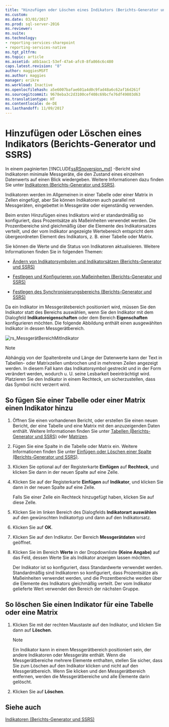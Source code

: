 ```yaml
---
title: "Hinzufügen oder Löschen eines Indikators (Berichts-Generator und SSRS) | Microsoft-Dokumentation"
ms.custom: 
ms.date: 03/01/2017
ms.prod: sql-server-2016
ms.reviewer: 
ms.suite: 
ms.technology:
- reporting-services-sharepoint
- reporting-services-native
ms.tgt_pltfrm: 
ms.topic: article
ms.assetid: a8b1aac1-53ef-47a4-afc0-8fa866c6c480
caps.latest.revision: "8"
author: maggiesMSFT
ms.author: maggies
manager: erikre
ms.workload: Inactive
ms.openlocfilehash: a5e6007bafae601a4d0c9fad48a6c62af16d261f
ms.sourcegitcommit: 9678eba3c2d3100cef408c69bcfe76df49803d63
ms.translationtype: HT
ms.contentlocale: de-DE
ms.lasthandoff: 11/09/2017
---
```

# <a name="add-or-delete-an-indicator-report-builder-and-ssrs"></a>Hinzufügen oder Löschen eines Indikators (Berichts-Generator und SSRS)
  In einem paginierten [!INCLUDE[ssRSnoversion_md](../../includes/ssrsnoversion-md.md)] -Bericht sind Indikatoren minimale Messgeräte, die den Zustand eines einzelnen Datenwerts auf einen Blick wiedergeben. Weitere Informationen dazu finden Sie unter [Indikatoren &#40;Berichts-Generator und SSRS&#41;](../../reporting-services/report-design/indicators-report-builder-and-ssrs.md).  
  
 Indikatoren werden im Allgemeinen in einer Tabelle oder einer Matrix in Zellen eingefügt, aber Sie können Indikatoren auch parallel mit Messgeräten, eingebettet in Messgeräte oder eigenständig verwenden.  
  
 Beim ersten Hinzufügen eines Indikators wird er standardmäßig so konfiguriert, dass Prozentsätze als Maßeinheiten verwendet werden. Die Prozentbereiche sind gleichmäßig über die Elemente des Indikatorsatzes verteilt, und der vom Indikator angezeigte Wertebereich entspricht dem übergeordneten Element des Indikators, z. B. einer Tabelle oder Matrix.  
  
 Sie können die Werte und die Status von Indikatoren aktualisieren. Weitere Informationen finden Sie in folgenden Themen:  
  
-   [Ändern von Indikatorsymbolen und Indikatorsätzen &#40;Berichts-Generator und SSRS&#41;](../../reporting-services/report-design/change-indicator-icons-and-indicator-sets-report-builder-and-ssrs.md)  
  
-   [Festlegen und Konfigurieren von Maßeinheiten &#40;Berichts-Generator und SSRS&#41;](../../reporting-services/report-design/set-and-configure-measurement-units-report-builder-and-ssrs.md)  
  
-   [Festlegen des Synchronisierungsbereichs &#40;Berichts-Generator und SSRS&#41;](../../reporting-services/report-design/set-synchronization-scope-report-builder-and-ssrs.md)  
  
 Da ein Indikator im Messgerätebereich positioniert wird, müssen Sie den Indikator statt des Bereichs auswählen, wenn Sie den Indikator mit dem Dialogfeld **Indikatoreigenschaften** oder dem Bereich **Eigenschaften** konfigurieren möchten. Die folgende Abbildung enthält einen ausgewählten Indikator in dessen Messgerätbereich.  
  
 ![rs_MessgerätBereichMitIndikator](../../reporting-services/report-design/media/rs-gaugepanelwithindicator.gif "rs_GaugePanelWithIndicator")  
  
> [!NOTE]  
>  Abhängig von der Spaltenbreite und Länge der Datenwerte kann der Text in Tabellen- oder Matrixzellen umbrochen und in mehreren Zeilen angezeigt werden. In diesem Fall kann das Indikatorsymbol gestreckt und in der Form verändert werden, wodurch u. U. seine Lesbarkeit beeinträchtigt wird. Platzieren Sie den Indikator in einem Rechteck, um sicherzustellen, dass das Symbol nicht verzerrt wird.  
  
## <a name="to-add-an-indicator-to-a-table-or-matrix"></a>So fügen Sie einer Tabelle oder einer Matrix einen Indikator hinzu  
  
1.  Öffnen Sie einen vorhandenen Bericht, oder erstellen Sie einen neuen Bericht, der eine Tabelle und eine Matrix mit den anzuzeigenden Daten enthält. Weitere Informationen finden Sie unter [Tabellen (Berichts-Generator und SSRS)](../../reporting-services/report-design/tables-report-builder-and-ssrs.md) oder [Matrizen](../../reporting-services/report-design/create-a-matrix-report-builder-and-ssrs.md).  
  
2.  Fügen Sie eine Spalte in die Tabelle oder Matrix ein. Weitere Informationen finden Sie unter [Einfügen oder Löschen einer Spalte (Berichts-Generator und SSRS)](../../reporting-services/report-design/insert-or-delete-a-column-report-builder-and-ssrs.md).  
  
3.  Klicken Sie optional auf der Registerkarte **Einfügen** auf **Rechteck**, und klicken Sie dann in der neuen Spalte auf eine Zelle.  
  
4.  Klicken Sie auf der Registerkarte **Einfügen** auf **Indikator**, und klicken Sie dann in der neuen Spalte auf eine Zelle.  
  
     Falls Sie einer Zelle ein Rechteck hinzugefügt haben, klicken Sie auf diese Zelle.  
  
5.  Klicken Sie im linken Bereich des Dialogfelds **Indikatorart auswählen** auf den gewünschten Indikatortyp und dann auf den Indikatorsatz.  
  
6.  Klicken Sie auf **OK**.  
  
7.  Klicken Sie auf den Indikator. Der Bereich **Messgerätdaten** wird geöffnet.  
  
8.  Klicken Sie im Bereich **Werte** in der Dropdownliste **(Keine Angabe)** auf das Feld, dessen Werte Sie als Indikator anzeigen lassen möchten.  
  
     Der Indikator ist so konfiguriert, dass Standardwerte verwendet werden. Standardmäßig sind Indikatoren so konfiguriert, dass Prozentsätze als Maßeinheiten verwendet werden, und die Prozentbereiche werden über die Elemente des Indikators gleichmäßig verteilt. Der vom Indikator gelieferte Wert verwendet den Bereich der nächsten Gruppe.  
  
## <a name="to-delete-an-indicator-to-a-table-or-matrix"></a>So löschen Sie einen Indikator für eine Tabelle oder eine Matrix  
  
1.  Klicken Sie mit der rechten Maustaste auf den Indikator, und klicken Sie dann auf **Löschen**.  
  
    > [!NOTE]  
    >  Ein Indikator kann in einem Messgerätbereich positioniert sein, der andere Indikatoren oder Messgeräte enthält. Wenn die Messgerätbereiche mehrere Elemente enthalten, stellen Sie sicher, dass Sie zum Löschen auf den Indikator klicken und nicht auf den Messgerätbereich. Wenn Sie klicken und den Messgerätbereich entfernen, werden die Messgerätbereiche und alle Elemente darin gelöscht.  
  
2.  Klicken Sie auf **Löschen**.  
  
## <a name="see-also"></a>Siehe auch  
 [Indikatoren &#40;Berichts-Generator und SSRS&#41;](../../reporting-services/report-design/indicators-report-builder-and-ssrs.md)  
  
  
